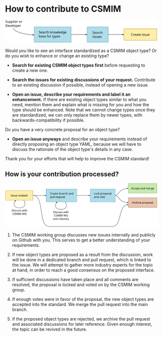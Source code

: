 # How to contribute to CSMIM

![Steps for filing an issue](docs/contribute-add.svg)

Would you like to see an interface standardized as a CSMIM object type?
Or do you wish to enhance or change an existing type?

- **Search for existing CSMIM object types first** before requesting to
  create a new one.

- **Search the issues for existing discussions of your request.** Contribute
  to an existing discussion if possible, instead of opening a new issue.

- **Open an issue, describe your requirements and label it an enhancement.**
  If there are existing object types similar to what you need, mention them
  and explain what is missing for you and how the type should be enhanced.
  Note that we cannot change types once they are standardized, we can only
  replace them by newer types, with backwards-compatibility if possible.

Do you have a very concrete proposal for an object type?

- **Open an issue anyways** and describe your requirements instead of directly
  proposing an object type YAML, because we will have to discuss the rationale
  of the object type's details in any case.

Thank you for your efforts that will help to improve the CSMIM standard!



## How is your contribution processed?

![Process for changing the CSMIM knowledge base](docs/contribute-process.svg)

1. The CSMIM working group discusses new issues internally and publicly on
   Github with you. This serves to get a better understanding of your
   requirements.

2. If new object types are proposed as a result from the discussion, work will
   be done in a dedicated branch and pull request, which is linked to the issue.
   We will attempt to gather more industry experts for the topic at hand, in
   order to reach a good consensus on the proposed interface.

3. If sufficient discussions have taken place and all comments are resolved,
   the proposal is locked and voted on by the CSMIM working group.

4. If enough votes were in favor of the proposal, the new object types are
   accepted into the standard. We merge the pull request into the main branch.

5. If the proposed object types are rejected, we archive the pull request and
   associated discussions for later reference. Given enough interest, the
   topic can be revived in the future.
